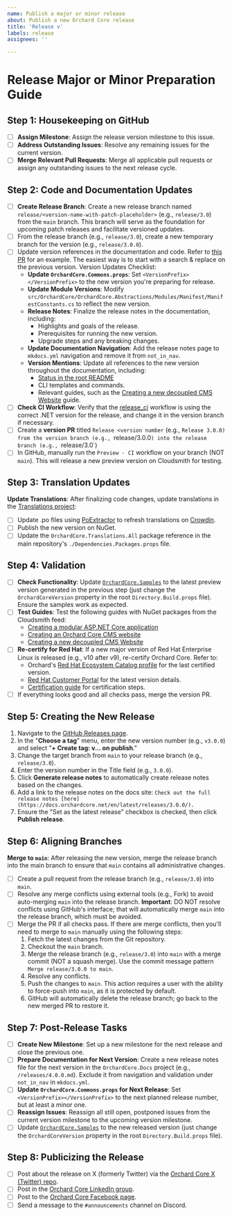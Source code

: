 ```yaml
---
name: Publish a major or minor release
about: Publish a new Orchard Core release
title: 'Release v'
labels: release
assignees: ''

---
```


# Release Major or Minor Preparation Guide

## Step 1: Housekeeping on GitHub

- [ ] **Assign Milestone**: Assign the release version milestone to this issue.
- [ ] **Address Outstanding Issues**: Resolve any remaining issues for the current version.
- [ ] **Merge Relevant Pull Requests**: Merge all applicable pull requests or assign any outstanding issues to the next release cycle.

## Step 2: Code and Documentation Updates

- [ ] **Create Release Branch**: Create a new release branch named `release/<version-name-with-patch-placeholder>` (e.g., `release/3.0`) from the `main` branch. This branch will serve as the foundation for upcoming patch releases and facilitate versioned updates.
- [ ] From the release branch (e.g., `release/3.0`), create a new temporary branch for the version (e.g., `release/3.0.0`).
- [ ] Update version references in the documentation and code. Refer to [this PR](https://github.com/OrchardCMS/OrchardCore/pull/17065/files) for an example. The easiest way is to start with a search & replace on the previous version. Version Updates Checklist:
  - **Update `OrchardCore.Commons.props`**: Set `<VersionPrefix></VersionPrefix>` to the new version you're preparing for release.
  - **Update Module Versions**: Modify `src/OrchardCore/OrchardCore.Abstractions/Modules/Manifest/ManifestConstants.cs` to reflect the new version.
  - **Release Notes**: Finalize the release notes in the documentation, including:
      - Highlights and goals of the release.
      - Prerequisites for running the new version.
      - Upgrade steps and any breaking changes.
  - **Update Documentation Navigation**: Add the release notes page to `mkdocs.yml` navigation and remove it from `not_in_nav`.
  - **Version Mentions**: Update all references to the new version throughout the documentation, including:
    - [Status in the root README](https://docs.orchardcore.net/en/latest/#status)
    - CLI templates and commands.
    - Relevant guides, such as the [Creating a new decoupled CMS Website](https://docs.orchardcore.net/en/latest/guides/decoupled-cms/) guide.
- [ ] **Check CI Workflow**: Verify that the [release_ci](https://github.com/OrchardCMS/OrchardCore/blob/main/.github/workflows/release_ci.yml) workflow is using the correct .NET version for the release, and change it in the version branch if necessary.
- [ ] Create a **version PR** titled `Release <version number` (e.g., `Release 3.0.0) from the version branch (e.g., `release/3.0.0`) into the release branch (e.g., `release/3.0`)
- [ ] In GitHub, manually run the `Preview - CI` workflow on your branch (NOT `main`). This will release a new preview version on Cloudsmith for testing.

## Step 3: Translation Updates

**Update Translations**: After finalizing code changes, update translations in the [Translations project](https://github.com/OrchardCMS/OrchardCore.Translations):

- [ ] Update .po files using [PoExtractor](https://github.com/lukaskabrt/PoExtractor) to refresh translations on [Crowdin](https://crowdin.com/project/orchard-core).
- [ ] Publish the new version on NuGet.
- [ ] Update the `OrchardCore.Translations.All` package reference in the main repository's `./Dependencies.Packages.props` file.

## Step 4: Validation

- [ ] **Check Functionality**: Update [`OrchardCore.Samples`](https://github.com/OrchardCMS/OrchardCore.Samples) to the latest preview version generated in the previous step (just change the `OrchardCoreVersion` property in the root `Directory.Build.props` file). Ensure the samples work as expected.
- [ ] **Test Guides**: Test the following guides with NuGet packages from the Cloudsmith feed:
  - [Creating a modular ASP.NET Core application](https://docs.orchardcore.net/en/latest/guides/create-modular-application-mvc/)
  - [Creating an Orchard Core CMS website](https://docs.orchardcore.net/en/latest/guides/create-cms-application/)
  - [Creating a new decoupled CMS Website](https://docs.orchardcore.net/en/latest/guides/decoupled-cms/)
- [ ] **Re-certify for Red Hat**: If a new major version of Red Hat Enterprise Linux is released (e.g., v10 after v9), re-certify Orchard Core. Refer to:
  - Orchard's [Red Hat Ecosystem Catalog profile](https://catalog.redhat.com/software/applications/detail/223797) for the last certified version.
  - [Red Hat Customer Portal](https://access.redhat.com/articles/3078) for the latest version details.
  - [Certification guide](https://docs.orchardcore.net/en/latest/topics/red-hat-ecosystem-catalog-certification/) for certification steps.
- [ ] If everything looks good and all checks pass, merge the version PR.

## Step 5: Creating the New Release

1. Navigate to the [GitHub Releases page](https://github.com/OrchardCMS/OrchardCore/releases/new).
2. In the "**Choose a tag**" menu, enter the new version number (e.g., `v3.0.0`) and select "**+ Create tag: v... on publish**."
3. Change the target branch from `main` to your release branch (e.g., `release/3.0`).
4. Enter the version number in the Title field (e.g., `3.0.0`).
5. Click **Generate release notes** to automatically create release notes based  on the changes.
6. Add a link to the release notes on the docs site: `Check out the full release notes [here](https://docs.orchardcore.net/en/latest/releases/3.0.0/).`
7. Ensure the "Set as the latest release" checkbox is checked, then click **Publish release**.

## Step 6: Aligning Branches

**Merge to `main`**: After releasing the new version, merge the release branch into the main branch to ensure that `main` contains all administrative changes.

- [ ] Create a pull request from the release branch (e.g., `release/3.0`) into `main`.
- [ ] Resolve any merge conflicts using external tools (e.g., Fork) to avoid auto-merging `main` into the release branch. **Important**: DO NOT resolve conflicts using GitHub's interface; that will automatically merge `main` into the release branch, which must be avoided.
- [ ] Merge the PR if all checks pass. If there are merge conflicts, then you'll need to merge to `main` manually using the following steps:
  1. Fetch the latest changes from the Git repository.
  2. Checkout the `main` branch.
  3. Merge the release branch (e.g., `release/3.0`) into `main` with a merge commit (NOT a squash merge). Use the commit message pattern `Merge release/3.0.0 to main`.
  4. Resolve any conflicts.
  5. Push the changes to `main`. This action requires a user with the ability to force-push into `main`, as it is protected by default.
  6. GitHub will automatically delete the release branch; go back to the new merged PR to restore it.

## Step 7: Post-Release Tasks

- [ ] **Create New Milestone**: Set up a new milestone for the next release and close the previous one.
- [ ] **Prepare Documentation for Next Version**: Create a new release notes file for the next version in the `OrchardCore.Docs` project (e.g., `/releases/4.0.0.md`). Exclude it from navigation and validation under `not_in_nav` in `mkdocs.yml`.
- [ ] **Update `OrchardCore.Commons.props` for Next Release**: Set `<VersionPrefix></VersionPrefix>` to the next planned release number, but at least a minor one.
- [ ] **Reassign Issues**: Reassign all still open, postponed issues from the current version milestone to the upcoming version milestone.
- [ ] Update [`OrchardCore.Samples`](https://github.com/OrchardCMS/OrchardCore.Samples) to the new released version (just change the `OrchardCoreVersion` property in the root `Directory.Build.props` file).

## Step 8: Publicizing the Release

- [ ] Post about the release on X (formerly Twitter) via the [Orchard Core X (Twitter) repo](https://github.com/OrchardCMS/Orchard-Core-X-Twitter).
- [ ] Post in the [Orchard Core LinkedIn group](https://www.linkedin.com/groups/13605669/).
- [ ] Post to the [Orchard Core Facebook page](https://www.facebook.com/OrchardCore/).
- [ ] Send a message to the `#announcements` channel on Discord.
